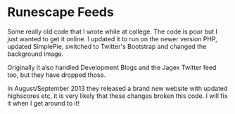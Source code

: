 # Runescape Feeds

Some really old code that I wrote while at college. The code is poor but I just wanted to get it online. I updated it to run on the newer version PHP, updated SimplePie, switched to Twitter's Bootstrap and changed the background image.

Originally it also handled Development Blogs and the Jagex Twitter feed too, but they have dropped those.

In August/September 2013 they released a brand new website with updated highscores etc, it is very likely that these changes broken this code. I will fix it when I get around to it!